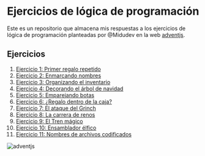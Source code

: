 # Ejercicios de lógica de programación

Este es un repositorio que almacena mis respuestas a los ejercicios de lógica de programación
planteadas por @Midudev en la web [adventjs](https://adventjs.dev/es).

## Ejercicios

1. [Ejercicio 1: Primer regalo repetido](./ejercicios/01-regalos-duplicados-ordenados.js)
2. [Ejercicio 2: Enmarcando nombres](./ejercicios/02-marcos-nombres.js)
3. [Ejercicio 3: Organizando el inventario](./ejercicios/03-organizar-inventario.js)
4. [Ejercicio 4: Decorando el árbol de navidad](./ejercicios/04-creando-arbolitos-de-navidad.js)
5. [Ejercicio 5: Emparejando botas](./ejercicios/05-emparejando-botas.js)
6. [Ejercicio 6: ¿Regalo dentro de la caja?](./ejercicios/06-regalo-dentro-de-la-caja.js)
7. [Ejercicio 7: El ataque del Grinch](./ejercicios/07-el-ataque-del-grinch.js)
8. [Ejercicio 8: La carrera de renos](./ejercicios/08-la-carrera-de-renos.js)
9. [Ejercicio 9: El Tren mágico](./ejercicios/09-el-tren-magico.js)
10. [Ejercicio 10: Ensamblador élfico](./ejercicios/10-ensamblador-elfico.js)
11. [Ejercicio 11: Nombres de archivos codificados](./ejercicios/11-nombres-de-archivos-codificados.js)

![adventjs](https://adventjs.dev/logo.webp)